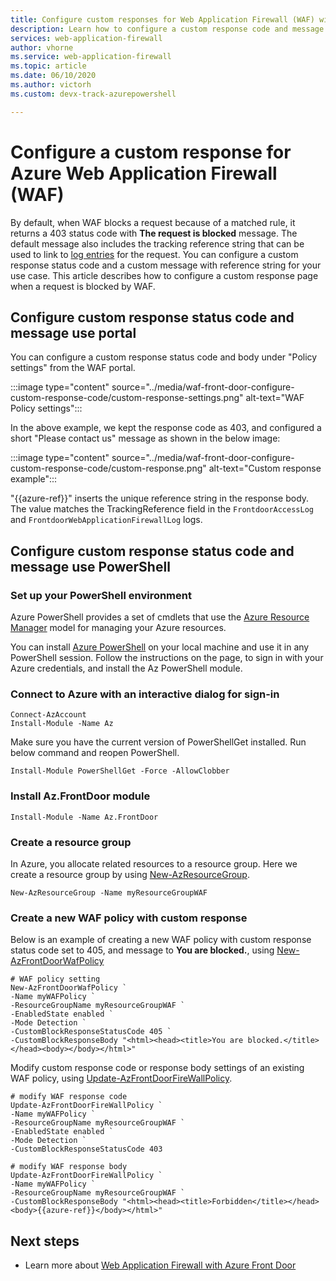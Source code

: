 ```yaml
---
title: Configure custom responses for Web Application Firewall (WAF) with Azure Front Door
description: Learn how to configure a custom response code and message when WAF blocks a request.
services: web-application-firewall
author: vhorne
ms.service: web-application-firewall
ms.topic: article
ms.date: 06/10/2020
ms.author: victorh 
ms.custom: devx-track-azurepowershell

---
```


# Configure a custom response for Azure Web Application Firewall (WAF)

By default, when WAF blocks a request because of a matched rule, it returns a 403 status code with **The request is blocked** message. The default message also includes the tracking reference string that can be used to link to [log entries](./waf-front-door-monitor.md) for the request.  You can configure a custom response status code and a custom message with reference string for your use case. This article describes how to configure a custom response page when a request is blocked by WAF.

## Configure custom response status code and message use portal

You can configure a custom response status code and body under "Policy settings" from the WAF portal.

:::image type="content" source="../media/waf-front-door-configure-custom-response-code/custom-response-settings.png" alt-text="WAF Policy settings":::

In the above example, we kept the response code as 403, and configured a short "Please contact us" message as shown in the below image:

:::image type="content" source="../media/waf-front-door-configure-custom-response-code/custom-response.png" alt-text="Custom response example":::

"{{azure-ref}}" inserts the unique reference string in the response body. The value matches the TrackingReference field in the `FrontdoorAccessLog` and
`FrontdoorWebApplicationFirewallLog` logs.

## Configure custom response status code and message use PowerShell

### Set up your PowerShell environment

Azure PowerShell provides a set of cmdlets that use the [Azure Resource Manager](../../azure-resource-manager/management/overview.md) model for managing your Azure resources. 

You can install [Azure PowerShell](/powershell/azure/) on your local machine and use it in any PowerShell session. Follow the instructions on the page, to sign in with your Azure credentials, and install the Az PowerShell module.

### Connect to Azure with an interactive dialog for sign-in

```
Connect-AzAccount
Install-Module -Name Az

```
Make sure you have the current version of PowerShellGet installed. Run below command and reopen PowerShell.
```
Install-Module PowerShellGet -Force -AllowClobber
``` 
### Install Az.FrontDoor module 

```
Install-Module -Name Az.FrontDoor
```

### Create a resource group

In Azure, you allocate related resources to a resource group. Here we create a resource group by using [New-AzResourceGroup](/powershell/module/Az.resources/new-Azresourcegroup).

```azurepowershell-interactive
New-AzResourceGroup -Name myResourceGroupWAF
```

### Create a new WAF policy with custom response 

Below is an example of creating a new WAF policy with custom response status code set to 405, and message to **You are blocked.**, using
[New-AzFrontDoorWafPolicy](/powershell/module/az.frontdoor/new-azfrontdoorwafpolicy)

```azurepowershell
# WAF policy setting
New-AzFrontDoorWafPolicy `
-Name myWAFPolicy `
-ResourceGroupName myResourceGroupWAF `
-EnabledState enabled `
-Mode Detection `
-CustomBlockResponseStatusCode 405 `
-CustomBlockResponseBody "<html><head><title>You are blocked.</title></head><body></body></html>"
```

Modify custom response code or response body settings of an existing WAF policy, using [Update-AzFrontDoorFireWallPolicy](/powershell/module/az.frontdoor/Update-AzFrontDoorWafPolicy).

```azurepowershell
# modify WAF response code
Update-AzFrontDoorFireWallPolicy `
-Name myWAFPolicy `
-ResourceGroupName myResourceGroupWAF `
-EnabledState enabled `
-Mode Detection `
-CustomBlockResponseStatusCode 403
```

```azurepowershell
# modify WAF response body
Update-AzFrontDoorFireWallPolicy `
-Name myWAFPolicy `
-ResourceGroupName myResourceGroupWAF `
-CustomBlockResponseBody "<html><head><title>Forbidden</title></head><body>{{azure-ref}}</body></html>"
```

## Next steps
- Learn more about [Web Application Firewall with Azure Front Door](../afds/afds-overview.md)
